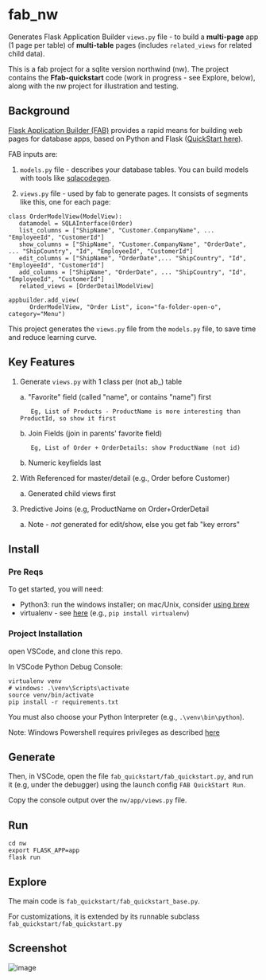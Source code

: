 # fab_nw
Generates Flask Application Builder `views.py` file - to build a __multi-page__ app (1 page per table) of __multi-table__ pages (includes `related_views` for related child data). 

This is a fab project for a sqlite version northwind (nw). The project contains the __Ffab-quickstart__ code (work in progress - see Explore, below), along with the nw project for illustration and testing.


## Background
[Flask Application Builder (FAB)](https://github.com/dpgaspar/Flask-AppBuilder) provides a rapid means for building web pages for database apps, based on Python and Flask ([QuickStart here](https://sites.google.com/view/app-logic-server/python-fab)).

FAB inputs are:

1. `models.py` file - describes your database tables.  You can build models with tools like [sqlacodegen](https://www.google.com/url?q=https%3A%2F%2Fpypi.org%2Fproject%2Fsqlacodegen%2F&sa=D&sntz=1&usg=AFQjCNHZ3ERjfnSO8MA8V20gzLjfeBaIxw).

1. `views.py` file - used by fab to generate pages.  It consists of segments like this, one for each page:

```
class OrderModelView(ModelView):
   datamodel = SQLAInterface(Order)
   list_columns = ["ShipName", "Customer.CompanyName", ... "EmployeeId", "CustomerId"]
   show_columns = ["ShipName", "Customer.CompanyName", "OrderDate", ... "ShipCountry", "Id", "EmployeeId", "CustomerId"]
   edit_columns = ["ShipName", "OrderDate",... "ShipCountry", "Id", "EmployeeId", "CustomerId"]
   add_columns = ["ShipName", "OrderDate", ... "ShipCountry", "Id", "EmployeeId", "CustomerId"]
   related_views = [OrderDetailModelView]

appbuilder.add_view(
      OrderModelView, "Order List", icon="fa-folder-open-o", category="Menu")
```


This project generates the `views.py` file from the `models.py` file, to save time and reduce learning curve.

## Key Features

1. Generate `views.py` with 1 class per (not ab_) table

    a. "Favorite" field (called "name", or contains "name") first
          
          Eg, List of Products - ProductName is more interesting than ProductId, so show it first
    
    b. Join Fields (join in parents' favorite field)
          
          Eg, List of Order + OrderDetails: show ProductName (not id)

    b. Numeric keyfields last

2. With Referenced for master/detail (e.g., Order before Customer)

    a. Generated child views first

3. Predictive Joins (e.g, ProductName on Order+OrderDetail

    a. Note - *not* generated for edit/show, else you get fab "key errors"



## Install

### Pre Reqs

To get started, you will need:

* Python3: run the windows installer; on mac/Unix, consider [using brew](https://opensource.com/article/19/5/python-3-default-mac#what-to-do)
* virtualenv - see [here](https://www.google.com/url?q=https%3A%2F%2Fpackaging.python.org%2Fguides%2Finstalling-using-pip-and-virtual-environments%2F%23creating-a-virtual-environment&sa=D&sntz=1&usg=AFQjCNEu-ZbYfqRMjNQ0D0DqU1mhFpDYmw)  (e.g.,  `pip install virtualenv`)


### Project Installation
open VSCode, and clone this repo.

In VSCode Python Debug Console:

```
virtualenv venv
# windows: .\venv\Scripts\activate
source venv/bin/activate
pip install -r requirements.txt
```

You must also choose your Python Interpreter (e.g., `.\venv\bin\python`).

Note: Windows Powershell requires privileges as described [here](https://docs.microsoft.com/en-us/powershell/module/microsoft.powershell.core/about/about_execution_policies?view=powershel)


## Generate

Then, in VSCode, open the file `fab_quickstart/fab_quickstart.py`, and run it (e.g, under the debugger) using the launch config `FAB QuickStart Run`.

Copy the console output over the `nw/app/views.py` file.


## Run
```
cd nw
export FLASK_APP=app
flask run
```



## Explore

The main code is `fab_quickstart/fab_quickstart_base.py`.

For customizations, it is extended by its runnable subclass `fab_quickstart/fab_quickstart.py`

## Screenshot
    
![image](https://drive.google.com/uc?export=view&id=1Q3cG-4rQ6Q6RdZppvkrQzCDhDYHnk-F6)
